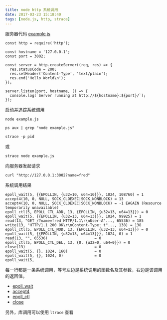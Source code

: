 ```yaml
---
title: node http 系统调用
date: 2017-03-23 15:18:40
tags: [node.js, http, strace]
---
```


服务器代码 [example.js](https://nodejs.org/api/synopsis.html)

<!--more-->

```
const http = require('http');

const hostname = '127.0.0.1';
const port = 3002;

const server = http.createServer((req, res) => {
  res.statusCode = 200;
  res.setHeader('Content-Type', 'text/plain');
  res.end('Hello World\n');
});

server.listen(port, hostname, () => {
  console.log(`Server running at http://${hostname}:${port}/`);
});
```

启动并追踪系统调用

`node example.js`

`ps aux | grep "node example.js"`

`strace -p pid`

或

`strace node example.js`


向服务器发起请求

`curl "http://127.0.0.1:3002?name=fred"`



系统调用结果

```
epoll_wait(5, {{EPOLLIN, {u32=10, u64=10}}}, 1024, 108760) = 1
accept4(10, 0, NULL, SOCK_CLOEXEC|SOCK_NONBLOCK) = 13
accept4(10, 0, NULL, SOCK_CLOEXEC|SOCK_NONBLOCK) = -1 EAGAIN (Resource temporarily unavailable)
epoll_ctl(5, EPOLL_CTL_ADD, 13, {EPOLLIN, {u32=13, u64=13}}) = 0
epoll_wait(5, {{EPOLLIN, {u32=13, u64=13}}}, 1024, 99925) = 1
read(13, "GET /?name=fred HTTP/1.1\r\nUser-A"..., 65536) = 185
write(13, "HTTP/1.1 200 OK\r\nContent-Type: t"..., 138) = 138
epoll_ctl(5, EPOLL_CTL_MOD, 13, {EPOLLIN, {u32=13, u64=13}}) = 0
epoll_wait(5, {{EPOLLIN, {u32=13, u64=13}}}, 1024, 0) = 1
read(13, "", 65536)                     = 0
epoll_ctl(5, EPOLL_CTL_DEL, 13, {0, {u32=0, u64=0}}) = 0
close(13)                               = 0
epoll_wait(5, {}, 1024, 160)            = 0
epoll_wait(5, {}, 1024, 0)              = 0
epoll_wait(5,
```


每一行都是一条系统调用，等号左边是系统调用的函数名及其参数，右边是该调用的返回值。

* [epoll_wait](https://linux.die.net/man/2/epoll_wait)
* [accept4](https://linux.die.net/man/2/accept4)
* [epoll_ctl](https://linux.die.net/man/2/epoll_ctl)
* [close](https://linux.die.net/man/3/close)


另外，库调用可以使用 `ltrace` 查看